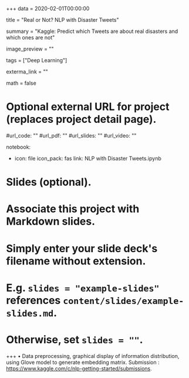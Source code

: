 +++
data = 2020-02-01T00:00:00

title = "Real or Not? NLP with Disaster Tweets"

summary = "Kaggle: Predict which Tweets are about real disasters and which ones are not"

image_preview = ""

tags = ["Deep Learning"]

exterma_link = ""

math = false

# Optional external URL for project (replaces project detail page).

#url_code: ""
#url_pdf: ""
#url_slides: ""
#url_video: ""

notebook:
- icon: file
  icon_pack: fas
  link: NLP with Disaster Tweets.ipynb
  
 

# Slides (optional).
#   Associate this project with Markdown slides.
#   Simply enter your slide deck's filename without extension.
#   E.g. `slides = "example-slides"` references `content/slides/example-slides.md`.
#   Otherwise, set `slides = ""`.

+++
• Data preprocessing, graphical display of information distribution, using Glove model to generate embedding matrix. Submission : https://www.kaggle.com/c/nlp-getting-started/submissions.
